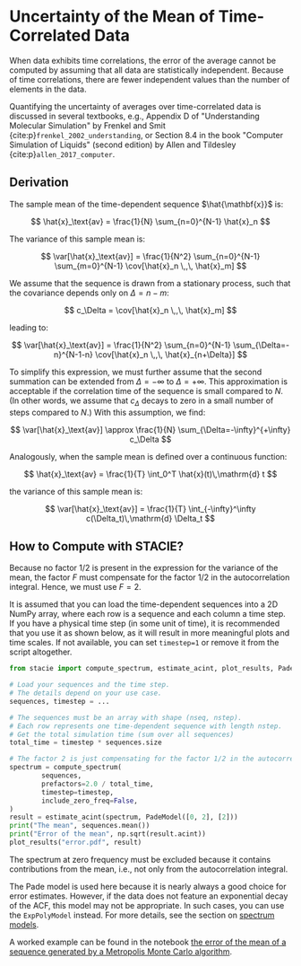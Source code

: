 # Uncertainty of the Mean of Time-Correlated Data

When data exhibits time correlations,
the error of the average cannot be computed by assuming that all data are statistically independent.
Because of time correlations, there are fewer independent values than the number of elements in the data.

Quantifying the uncertainty of averages over time-correlated data is discussed
in several textbooks, e.g.,
Appendix D of "Understanding Molecular Simulation"
by Frenkel and Smit {cite:p}`frenkel_2002_understanding`,
or Section 8.4 in the book "Computer Simulation of Liquids" (second edition)
by Allen and Tildesley {cite:p}`allen_2017_computer`.

## Derivation

The sample mean of the time-dependent sequence $\hat{\mathbf{x}}$ is:

$$
  \hat{x}_\text{av} = \frac{1}{N} \sum_{n=0}^{N-1} \hat{x}_n
$$

The variance of this sample mean is:

$$
  \var[\hat{x}_\text{av}] =
      \frac{1}{N^2} \sum_{n=0}^{N-1} \sum_{m=0}^{N-1}
      \cov[\hat{x}_n \,,\, \hat{x}_m]
$$

We assume that the sequence is drawn from a stationary process,
such that the covariance depends only on $\Delta = n-m$:

$$
    c_\Delta = \cov[\hat{x}_n \,,\, \hat{x}_m]
$$

leading to:

$$
  \var[\hat{x}_\text{av}] =
    \frac{1}{N^2} \sum_{n=0}^{N-1} \sum_{\Delta=-n}^{N-1-n}
    \cov[\hat{x}_n \,,\, \hat{x}_{n+\Delta}]
$$

To simplify this expression, we must further assume that the second summation
can be extended from $\Delta=-\infty$ to $\Delta=+\infty$.
This approximation is acceptable if the correlation time of the sequence is small compared to $N$.
(In other words, we assume that $c_\Delta$ decays to zero in a small number of steps compared to $N$.)
With this assumption, we find:

$$
  \var[\hat{x}_\text{av}] \approx
    \frac{1}{N} \sum_{\Delta=-\infty}^{+\infty}
    c_\Delta
$$

Analogously, when the sample mean is defined over a continuous function:

$$
    \hat{x}_\text{av} = \frac{1}{T} \int_0^T \hat{x}(t)\,\mathrm{d} t
$$

the variance of this sample mean is:

$$
    \var[\hat{x}_\text{av}] = \frac{1}{T} \int_{-\infty}^\infty c(\Delta_t)\,\mathrm{d} \Delta_t
$$

## How to Compute with STACIE?

Because no factor $1/2$ is present in the expression for the variance of the mean,
the factor $F$ must compensate for the factor $1/2$ in the autocorrelation integral.
Hence, we must use $F=2$.

It is assumed that you can load the time-dependent sequences into a 2D NumPy array,
where each row is a sequence and each column a time step.
If you have a physical time step (in some unit of time),
it is recommended that you use it as shown below,
as it will result in more meaningful plots and time scales.
If not available, you can set `timestep=1` or remove it from the script altogether.

```python
from stacie import compute_spectrum, estimate_acint, plot_results, PadeModel

# Load your sequences and the time step.
# The details depend on your use case.
sequences, timestep = ...

# The sequences must be an array with shape (nseq, nstep).
# Each row represents one time-dependent sequence with length nstep.
# Get the total simulation time (sum over all sequences)
total_time = timestep * sequences.size

# The factor 2 is just compensating for the factor 1/2 in the autocorrelation integral.
spectrum = compute_spectrum(
        sequences,
        prefactors=2.0 / total_time,
        timestep=timestep,
        include_zero_freq=False,
)
result = estimate_acint(spectrum, PadeModel([0, 2], [2]))
print("The mean", sequences.mean())
print("Error of the mean", np.sqrt(result.acint))
plot_results("error.pdf", result)
```

The spectrum at zero frequency must be excluded because it contains contributions from the mean,
i.e., not only from the autocorrelation integral.

The Pade model is used here because it is nearly always a good choice for error estimates.
However, if the data does not feature an exponential decay of the ACF, this model may not be appropriate.
In such cases, you can use the `ExpPolyModel` instead.
For more details, see the section on [spectrum models](../autocorrelation_integral/model.md).

A worked example can be found in the notebook
[the error of the mean of a sequence generated by a Metropolis Monte Carlo algorithm](../../examples/error_mean.py).
